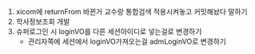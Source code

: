 
1. xicom에 returnFrom 바뀐거 교수랑 통합검색 적용시켜놓고 커밋해놨다 말하기
2. 학사정보조회 개발
3. 슈퍼로그인 시 loginVO를 다른 세션아이디로 넣는걸로 변경하기
	- 관리자쪽에 세션에서 loginVO가져오는걸 admLoginVO로 변경하기